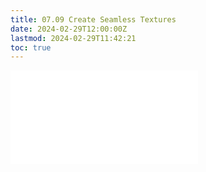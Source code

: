 ```yaml
---
title: 07.09 Create Seamless Textures
date: 2024-02-29T12:00:00Z
lastmod: 2024-02-29T11:42:21
toc: true
---
```


![Link to included file content](../../../../software/how-to-create-seamless-textures.md)
